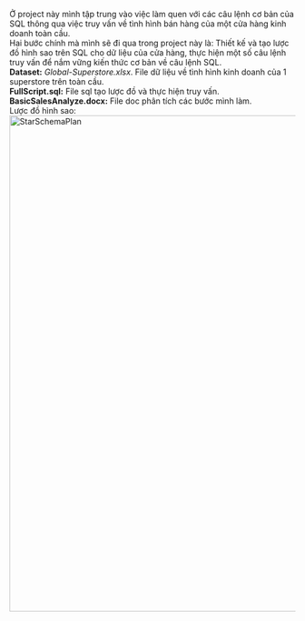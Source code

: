 Ở project này mình tập trung vào việc làm quen với các câu lệnh cơ bản của SQL thông qua việc truy vấn về tình hình bán hàng của một cửa hàng kinh doanh toàn cầu. <br>
Hai bước chính mà mình sẽ đi qua trong project này là: Thiết kế và tạo lược đồ hình sao trên SQL cho dữ liệu của cửa hàng, thực hiện một số câu lệnh truy vấn để nắm vững kiến thức cơ bản về câu lệnh SQL. <br>
**Dataset:** *Global-Superstore.xlsx*. File dữ liệu về tình hình kinh doanh của 1 superstore trên toàn cầu. <br>
**FullScript.sql:** File sql tạo lược đồ và thực hiện truy vấn.  <br>
**BasicSalesAnalyze.docx:** File doc phân tích các bước mình làm. <br>
Lược đồ hình sao: <br>
<img width="873" alt="StarSchemaPlan" src="https://user-images.githubusercontent.com/86181500/236392154-e0e688ce-f086-4052-8e9e-b60fac426149.png">

